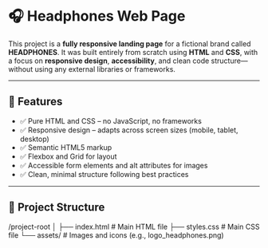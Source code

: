 # 🎧 Headphones Web Page

This project is a **fully responsive landing page** for a fictional brand called **HEADPHONES**. It was built entirely from scratch using **HTML** and **CSS**, with a focus on **responsive design**, **accessibility**, and clean code structure—without using any external libraries or frameworks.

---

## 🚀 Features

- ✅ Pure HTML and CSS – no JavaScript, no frameworks
- ✅ Responsive design – adapts across screen sizes (mobile, tablet, desktop)
- ✅ Semantic HTML5 markup
- ✅ Flexbox and Grid for layout
- ✅ Accessible form elements and alt attributes for images
- ✅ Clean, minimal structure following best practices

---

## 📂 Project Structure

/project-root
│
├── index.html # Main HTML file
├── styles.css # Main CSS file
└── assets/ # Images and icons (e.g., logo_headphones.png)